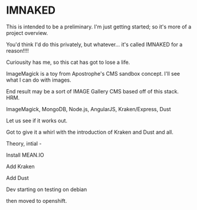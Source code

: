 # IMNAKED

This is intended to be a preliminary. I'm just getting started; so it's more of a project overview. 

You'd think I'd do this privately, but whatever... it's called IMNAKED for a reason!!!!


Curiousity has me, so this cat has got to lose a life.

ImageMagick is a toy from Apostrophe's CMS sandbox concept. I'll see what I can do with images. 

End result may be a sort of IMAGE Gallery CMS based off of this stack. HRM.

ImageMagick, MongoDB, Node.js, AngularJS, Kraken/Express, Dust 

Let us see if it works out. 


Got to give it a whirl with the introduction of Kraken and Dust and all. 

Theory, intial -


Install MEAN.IO

Add Kraken

Add Dust

Dev starting on testing on debian

then moved to openshift.
